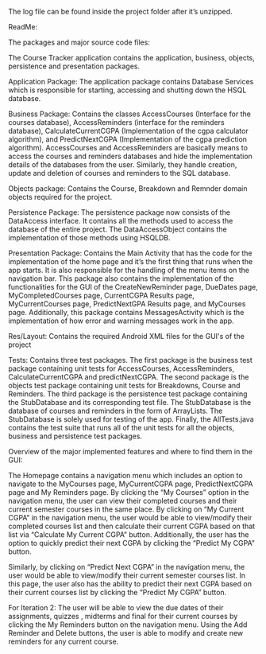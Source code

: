 The log file can be found inside the project folder after it’s unzipped. 

ReadMe:

The packages and major source code files:

The Course Tracker application contains the application, business, objects, persistence and presentation packages.

Application Package: The application package contains Database Services which is responsible for starting, accessing and shutting down the HSQL database.

Business Package: Contains the classes AccessCourses (Interface for the courses database), AccessReminders (interface for the reminders database), CalculateCurrentCGPA (Implementation of the cgpa calculator algorithm), and PredictNextCGPA (Implementation of the cgpa prediction algorithm). AccessCourses and AccessReminders are basically means to access the courses and reminders databases and hide the implementation details of the databases from the user. Similarly, they handle creation, update and deletion of courses and reminders to the SQL database.

Objects package: Contains the Course, Breakdown and Remnder domain objects required for the project.

Persistence Package: The persistence package now consists of the DataAccess interface. It contains all the methods used to access the database of the entire project. The DataAccessObject contains the implementation of those methods using HSQLDB.

Presentation Package: Contains the Main Activity that has the code for the implementation of the home page and it’s the first thing that runs when the app starts. It is also responsible for the handling of the menu items on the navigation bar. This package also contains the implementation of the functionalities for the GUI of the CreateNewReminder page, DueDates page, MyCompletedCourses page, CurrentCGPA Results page, MyCurrentCourses page, PredictNextGPA Results page, and MyCourses page. Additionally, this package contains MessagesActivity which is the implementation of how error and warning messages work in the app.

Res/Layout: Contains the required Android XML files for the GUI's of the project

Tests: Contains three test packages. The first package is the business test package containing unit tests for AccessCourses, AccessReminders, CalculateCurrentCGPA and predictNextCGPA. The second package is the objects test package containing unit tests for Breakdowns, Course and Reminders. The third package is the persistence test package containing the StubDatabase and its corresponding test file. The StubDatabase is the database of courses and reminders in the form of  ArrayLists. The StubDatabase is solely used for testing of the app. Finally, the AllTests.java contains the test suite that runs all of the unit tests for all the objects, business and persistence test packages.


Overview of the major implemented features and where to find them in the GUI:

The Homepage contains a navigation menu which includes an option to navigate to the MyCourses page, MyCurrentCGPA page, PredictNextCGPA page and My Reminders page. 
By clicking the “My Courses” option in the navigation menu, the user can view their completed courses and their current semester courses in the same place.
By clicking on “My Current CGPA” in the navigation menu, the user would be able to view/modify their completed courses list and then calculate their current CGPA based on that list via “Calculate My Current CGPA” button. Additionally, the user has the option to quickly predict their next CGPA by clicking the “Predict My CGPA” button. 

Similarly, by clicking on “Predict Next CGPA” in the navigation menu, the user would be able to view/modify their current semester courses list. In this page, the user also has the ability to predict their next CGPA based on their current courses list by clicking the “Predict My CGPA” button.

For Iteration 2:
The user will be able to view the due dates of their assignments, quizzes , midterms and final 
for their current courses by clicking the My Reminders button on the navigation menu. Using the Add Reminder and Delete buttons, the user is able to modify and create new reminders for any current course.
